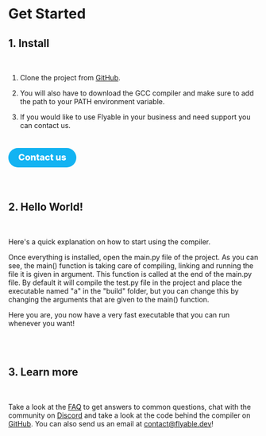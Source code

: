 # Get Started

## 1. Install
<br />

1. Clone the project from [GitHub](https://github.com/FlyableDev/Flyable).

2. You will also have to download the GCC compiler and make sure to add the path to your PATH environment variable.

3. If you would like to use Flyable in your business and need support you can contact us.

<br />

<a href="https://share.hsforms.com/1MCbogleMQPuYF_NNj-tzRg4woxi" style="
    text-decoration: none;
    color: white; 
    background-color: #13B3F2;
    border: none;
    border-radius: 25px;
    font-weight: 800;
    font-size: 15px;
    padding: 10px 20px;
    "><font size="4">Contact us</font></a>

<br />
<br />

## 2. Hello World!
<br />

Here's a quick explanation on how to start using the compiler.

Once everything is installed, open the main.py file of the project. 
As you can see, the main() function is taking care of compiling, linking and running the file it is given in argument. 
This function is called at the end of the main.py file. By default it will compile the test.py file in the project and place the 
executable named "a" in the "build" folder, but you can change this by changing the arguments that are given to the main() function.

Here you are, you now have a very fast executable that you can run whenever you want!

<br />
<br />

## 3. Learn more
<br />

Take a look at the [FAQ](faq.md) to get answers to common questions, chat with the community on [Discord](https://discord.gg/tquHUe9Q89) and take a look at the code behind the compiler on [GitHub](https://github.com/FlyableDev/Flyable). You can also send us an email at <a href="mailto:contact@flyable.dev">contact@flyable.dev</a>!
